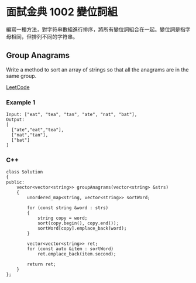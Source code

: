 # 面試金典 1002 變位詞組

編寫一種方法，對字符串數組進行排序，將所有變位詞組合在一起。變位詞是指字母相同，但排列不同的字符串。

## Group Anagrams

Write a method to sort an array of strings so that all the anagrams are in the same group.

[LeetCode](https://leetcode-cn.com/problems/group-anagrams-lcci/)

### Example 1
```
Input: ["eat", "tea", "tan", "ate", "nat", "bat"],
Output:
[
  ["ate","eat","tea"],
  ["nat","tan"],
  ["bat"]
]
```

### C++ 

```
class Solution
{
public:
    vector<vector<string>> groupAnagrams(vector<string> &strs)
    {
        unordered_map<string, vector<string>> sortWord;

        for (const string &word : strs)
        {
            string copy = word;
            sort(copy.begin(), copy.end());
            sortWord[copy].emplace_back(word);
        }

        vector<vector<string>> ret;
        for (const auto &item : sortWord)
            ret.emplace_back(item.second);

        return ret;
    }
};
```
